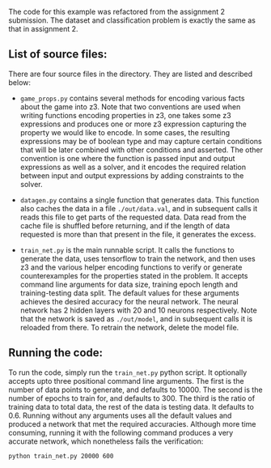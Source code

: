 The code for this example was refactored from the assignment 2 submission. The dataset and
classification problem is exactly the same as that in assignment 2.

## List of source files:

There are four source files in the directory. They are listed and described below:

- `game_props.py` contains several methods for encoding various facts about the game into z3. Note
  that two conventions are used when writing functions encoding properties in z3, one takes some z3
  expressions and produces one or more z3 expression capturing the property we would like to encode.
  In some cases, the resulting expressions may be of boolean type and may capture certain conditions
  that will be later combined with other conditions and asserted. The other convention is one where
  the function is passed input and output expressions as well as a solver, and it encodes the
  required relation between input and output expressions by adding constraints to the solver.

- `datagen.py` contains a single function that generates data. This function also caches the data in
  a file `./out/data.val`, and in subsequent calls it reads this file to get parts of the requested
  data. Data read from the cache file is shuffled before returning, and if the length of data
  requested is more than that present in the file, it generates the excess.

- `train_net.py` is the main runnable script. It calls the functions to generate the data, uses
  tensorflow to train the network, and then uses z3 and the various helper encoding functions to
  verify or generate counterexamples for the properties stated in the problem. It accepts command
  line arguments for data size, training epoch length and training-testing data split. The default
  values for these arguments achieves the desired accuracy for the neural network. The neural
  network has 2 hidden layers with 20 and 10 neurons respectively. Note that the network is saved as
  `./out/model`, and in subsequent calls it is reloaded from there. To retrain the network, delete
  the model file.

## Running the code:

To run the code, simply run the `train_net.py` python script. It optionally accepts upto three
positional command line arguments. The first is the number of data points to generate, and defaults
to 10000. The second is the number of epochs to train for, and defaults to 300. The third is the
ratio of training data to total data, the rest of the data is testing data. It defaults to 0.6.
Running without any arguments uses all the default values and produced a network that met the
required accuracies. Although more time consuming, running it with the following command produces a
very accurate network, which nonetheless fails the verification:

```
python train_net.py 20000 600
```
